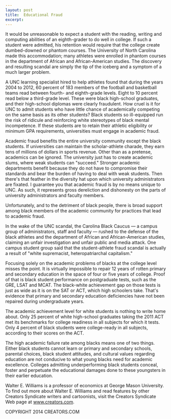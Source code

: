 ```yaml
---
layout: post
title:  Educational Fraud
excerpt:
---
```


It would be unreasonable to expect a student with the reading, writing and computing abilities of an eighth-grader to do well in college. If such a student were admitted, his retention would require that the college create dumbed-downed or phantom courses. The University of North Carolina made this accommodation; many athletes were enrolled in phantom courses in the department of African and African-American studies. The discovery and resulting scandal are simply the tip of the iceberg and a symptom of a much larger problem.

A UNC learning specialist hired to help athletes found that during the years 2004 to 2012, 60 percent of 183 members of the football and basketball teams read between fourth- and eighth-grade levels. Eight to 10 percent read below a third-grade level. These were black high-school graduates, and their high-school diplomas were clearly fraudulent. How cruel is it for UNC to admit students who have little chance of academically competing on the same basis as its other students? Black students so ill-equipped run the risk of ridicule and reinforcing white stereotypes of black mental incompetence. If these students are to retain their athletic eligibility or minimum GPA requirements, universities must engage in academic fraud.

Academic fraud benefits the entire university community except the black students. If universities can maintain the scholar-athlete charade, they earn tens of millions of dollars in sports revenue. Other than as a pretense, academics can be ignored. The university just has to create academic slums, where weak students can "succeed." Stronger academic departments benefit because they do not have to compromise their standards and bear the burden of having to deal with weak students. Then there's that feather in the diversity hat upon which university administrators are fixated. I guarantee you that academic fraud is by no means unique to UNC. As such, it represents gross dereliction and dishonesty on the parts of university administrators and faculty members.

Unfortunately, and to the detriment of black people, there is broad support among black members of the academic community for practices that lead to academic fraud.

 In the wake of the UNC scandal, the Carolina Black Caucus — a campus group of administrators, staff and faculty — rushed to the defense of the black athletes and the department of African and African-American studies, claiming an unfair investigation and unfair public and media attack. One campus student group said that the student-athlete fraud scandal is actually a result of "white supremacist, heteropatriarchal capitalism."

Focusing solely on the academic problems of blacks at the college level misses the point. It is virtually impossible to repair 12 years of rotten primary and secondary education in the space of four or five years of college. Proof of that is black student performance on postgraduate tests, such as the GRE, LSAT and MCAT. The black-white achievement gap on those tests is just as wide as it is on the SAT or ACT, which high schoolers take. That's evidence that primary and secondary education deficiencies have not been repaired during undergraduate years.

The academic achievement level for white students is nothing to write home about. Only 25 percent of white high-school graduates taking the 2011 ACT met its benchmarks for college readiness in all subjects for which it tests. Only 4 percent of black students were college-ready in all subjects, according to their scores on the ACT.

The high academic failure rate among blacks means one of two things. Either black students cannot learn or primary and secondary schools, parental choices, black student attitudes, and cultural values regarding education are not conducive to what young blacks need for academic excellence. Colleges admitting underperforming black students conceal, foster and perpetuate the educational damages done to these youngsters in their earlier education.

Walter E. Williams is a professor of economics at George Mason University. To find out more about Walter E. Williams and read features by other Creators Syndicate writers and cartoonists, visit the Creators Syndicate Web page at www.creators.com.

COPYRIGHT 2014 CREATORS.COM
